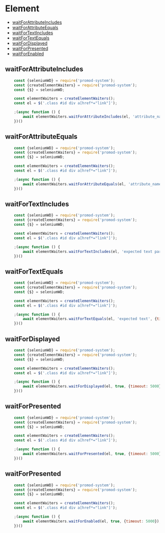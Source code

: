 # Element

- [waitForAttributeIncludes](#waitforattributeincludes)
- [waitForAttributeEquals](#waitforattributeequals)
- [waitForTextIncludes](#waitfortextincludes)
- [waitForTextEquals](#waitfortextequals)
- [waitForDisplayed](#waitfordisplayed)
- [waitForPresented](#waitforpresented)
- [waitForEnabled](#waitforenabled)


## waitForAttributeIncludes
```js
	const {seleniumWD} = require('promod-system');
	const {createElementWaiters} = require('promod-system');
	const {$} = seleniumWD;

	const elementWaiters = createElementWaiters();
	const el = $('.class #id div a[href*="link"]');

	;(async function () {
		await elementWaiters.waitForAttributeIncludes(el, 'attribute_name', 'expected_value_part', {timeout: 5000});
	})()
```

## waitForAttributeEquals
```js
	const {seleniumWD} = require('promod-system');
	const {createElementWaiters} = require('promod-system');
	const {$} = seleniumWD;

	const elementWaiters = createElementWaiters();
	const el = $('.class #id div a[href*="link"]');

	;(async function () {
		await elementWaiters.waitForAttributeEquals(el, 'attribute_name', 'expected_value', {timeout: 5000});
	})()
```

## waitForTextIncludes
```js
	const {seleniumWD} = require('promod-system');
	const {createElementWaiters} = require('promod-system');
	const {$} = seleniumWD;

	const elementWaiters = createElementWaiters();
	const el = $('.class #id div a[href*="link"]');

	;(async function () {
		await elementWaiters.waitForTextIncludes(el, 'expected text part', {timeout: 5000});
	})()
```

## waitForTextEquals
```js
	const {seleniumWD} = require('promod-system');
	const {createElementWaiters} = require('promod-system');
	const {$} = seleniumWD;

	const elementWaiters = createElementWaiters();
	const el = $('.class #id div a[href*="link"]');

	;(async function () {
		await elementWaiters.waitForTextEquals(el, 'expected text', {timeout: 5000});
	})()
```

## waitForDisplayed
```js
	const {seleniumWD} = require('promod-system');
	const {createElementWaiters} = require('promod-system');
	const {$} = seleniumWD;

	const elementWaiters = createElementWaiters();
	const el = $('.class #id div a[href*="link"]');

	;(async function () {
		await elementWaiters.waitForDisplayed(el, true, {timeout: 5000});
	})()
```

## waitForPresented
```js
	const {seleniumWD} = require('promod-system');
	const {createElementWaiters} = require('promod-system');
	const {$} = seleniumWD;

	const elementWaiters = createElementWaiters();
	const el = $('.class #id div a[href*="link"]');

	;(async function () {
		await elementWaiters.waitForPresented(el, true, {timeout: 5000});
	})()
```

## waitForPresented
```js
	const {seleniumWD} = require('promod-system');
	const {createElementWaiters} = require('promod-system');
	const {$} = seleniumWD;

	const elementWaiters = createElementWaiters();
	const el = $('.class #id div a[href*="link"]');

	;(async function () {
		await elementWaiters.waitForEnabled(el, true, {timeout: 5000});
	})()
```
